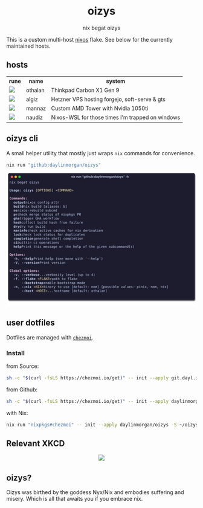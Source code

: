 <div align="center">
<h1>oizys</h1>
<p>nix begat oizys</p>
</div>

This is a custom multi-host [nixos](https://nixos.org) flake.
See below for the currently maintained hosts.

## hosts

<table>
  <tr>
    <th>rune</th>
    <th>name</th>
    <th>system</th>
  </tr>
<tr>
  <td>
     <img src="https://upload.wikimedia.org/wikipedia/commons/1/16/Runic_letter_othalan.png" height="100">
  </td>
  <td>othalan</td>
  <td>Thinkpad Carbon X1 Gen 9</td>
</tr>
<tr>
  <td>
    <img src="https://upload.wikimedia.org/wikipedia/commons/1/14/Runic_letter_algiz.png" height="100">
  </td>
  <td>algiz</td>
  <td>Hetzner VPS hosting forgejo, soft-serve & gts</td>
</tr>
<tr>
  <td>
    <img src="https://upload.wikimedia.org/wikipedia/commons/0/0c/Runic_letter_mannaz.png" height="100">
  </td>
  <td>mannaz</td>
  <td>Custom AMD Tower with Nvidia 1050ti</td>
</tr>
<tr>
  <td>
    <img src="https://upload.wikimedia.org/wikipedia/commons/b/b9/Runic_letter_naudiz.png" height="100">
  </td>
  <td>naudiz</td>
  <td>Nixos-WSL for those times I'm trapped on windows</td>
</tr>
</table>

## oizys cli

A small helper utility that mostly just wraps `nix` commands for convenience.

```sh
nix run "github:daylinmorgan/oizys"
```

![](./assets/capture.svg)

## user dotfiles

Dotfiles are managed with [`chezmoi`](https://chezmoi.io).

### Install

from Source:

```bash
sh -c "$(curl -fsLS https://chezmoi.io/get)" -- init --apply git.dayl.in/daylin/oizys -S ~/oizys --ssh
```

from Github:

```bash
sh -c "$(curl -fsLS https://chezmoi.io/get)" -- init --apply daylinmorgan/oizys -S ~/oizys --ssh
```

with Nix:

```bash
nix run "nixpkgs#chezmoi" -- init --apply daylinmorgan/oizys -S ~/oizys
```

## Relevant XKCD

<p align="center">
<img src="https://imgs.xkcd.com/comics/borrow_your_laptop.png">
</p>

## oizys?

Oizys was birthed by the goddess Nyx/Nix and embodies suffering and misery. Which is all that awaits you if you embrace nix.
